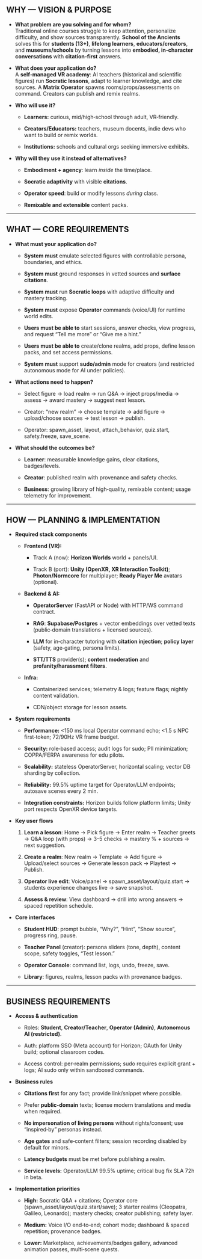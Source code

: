 ## WHY — VISION & PURPOSE

- **What problem are you solving and for whom?**\
  Traditional online courses struggle to keep attention, personalize difficulty, and show sources transparently. **School of the Ancients** solves this for **students (13+)**, **lifelong learners**, **educators/creators**, and **museums/schools** by turning lessons into **embodied, in‑character conversations** with **citation‑first** answers.

- **What does your application do?**\
  A **self‑managed VR academy**: AI teachers (historical and scientific figures) run **Socratic lessons**, adapt to learner knowledge, and cite sources. A **Matrix Operator** spawns rooms/props/assessments on command. Creators can publish and remix realms.

- **Who will use it?**

  - **Learners:** curious, mid/high‑school through adult, VR‑friendly.

  - **Creators/Educators:** teachers, museum docents, indie devs who want to build or remix worlds.

  - **Institutions:** schools and cultural orgs seeking immersive exhibits.

- **Why will they use it instead of alternatives?**

  - **Embodiment + agency**: learn *inside* the time/place.

  - **Socratic adaptivity** with visible **citations**.

  - **Operator speed**: build or modify lessons *during* class.

  - **Remixable and extensible** content packs.

---

## WHAT — CORE REQUIREMENTS

- **What must your application do?**

  - **System must** emulate selected figures with controllable persona, boundaries, and ethics.

  - **System must** ground responses in vetted sources and **surface citations**.

  - **System must** run **Socratic loops** with adaptive difficulty and mastery tracking.

  - **System must** expose **Operator** commands (voice/UI) for runtime world edits.

  - **Users must be able to** start sessions, answer checks, view progress, and request “Tell me more” or “Give me a hint.”

  - **Users must be able to** create/clone realms, add props, define lesson packs, and set access permissions.

  - **System must** support **sudo/admin** mode for creators (and restricted autonomous mode for AI under policies).

- **What actions need to happen?**

  - Select figure → load realm → run Q&A → inject props/media → assess → award mastery → suggest next lesson.

  - Creator: “new realm” → choose template → add figure → upload/choose sources → test lesson → publish.

  - Operator: spawn_asset, layout, attach_behavior, quiz.start, safety.freeze, save_scene.

- **What should the outcomes be?**

  - **Learner**: measurable knowledge gains, clear citations, badges/levels.

  - **Creator**: published realm with provenance and safety checks.

  - **Business**: growing library of high‑quality, remixable content; usage telemetry for improvement.

---

## HOW — PLANNING & IMPLEMENTATION

- **Required stack components**

  - **Frontend (VR):**

    - Track A (now): **Horizon Worlds** world + panels/UI.

    - Track B (port): **Unity (OpenXR, XR Interaction Toolkit)**; **Photon/Normcore** for multiplayer; **Ready Player Me** avatars (optional).

  - **Backend & AI:**

    - **OperatorServer** (FastAPI or Node) with HTTP/WS command contract.

    - **RAG**: **Supabase/Postgres** + vector embeddings over vetted texts (public‑domain translations + licensed sources).

    - **LLM** for in‑character tutoring with **citation injection**; **policy layer** (safety, age‑gating, persona limits).

    - **STT/TTS** provider(s); **content moderation** and **profanity/harassment filters**.

  - **Infra:**

    - Containerized services; telemetry & logs; feature flags; nightly content validation.

    - CDN/object storage for lesson assets.

- **System requirements**

  - **Performance:** &lt;150 ms local Operator command echo; &lt;1.5 s NPC first‑token; 72/90Hz VR frame budget.

  - **Security:** role‑based access; audit logs for sudo; PII minimization; COPPA/FERPA awareness for edu pilots.

  - **Scalability:** stateless OperatorServer, horizontal scaling; vector DB sharding by collection.

  - **Reliability:** 99.5% uptime target for Operator/LLM endpoints; autosave scenes every 2 min.

  - **Integration constraints:** Horizon builds follow platform limits; Unity port respects OpenXR device targets.

- **Key user flows**

  1. **Learn a lesson**: Home → Pick figure → Enter realm → Teacher greets → Q&A loop (with props) → 3–5 checks → mastery % + sources → next suggestion.

  2. **Create a realm**: New realm → Template → Add figure → Upload/select sources → Generate lesson pack → Playtest → Publish.

  3. **Operator live edit**: Voice/panel → spawn_asset/layout/quiz.start → students experience changes live → save snapshot.

  4. **Assess & review**: View dashboard → drill into wrong answers → spaced repetition schedule.

- **Core interfaces**

  - **Student HUD**: prompt bubble, “Why?”, “Hint”, “Show source”, progress ring, pause.

  - **Teacher Panel** (creator): persona sliders (tone, depth), content scope, safety toggles, “Test lesson.”

  - **Operator Console**: command list, logs, undo, freeze, save.

  - **Library**: figures, realms, lesson packs with provenance badges.

---

## BUSINESS REQUIREMENTS

- **Access & authentication**

  - Roles: **Student**, **Creator/Teacher**, **Operator (Admin)**, **Autonomous AI (restricted)**.

  - Auth: platform SSO (Meta account) for Horizon; OAuth for Unity build; optional classroom codes.

  - Access control: per‑realm permissions; sudo requires explicit grant + logs; AI sudo only within sandboxed commands.

- **Business rules**

  - **Citations first** for any fact; provide link/snippet where possible.

  - Prefer **public‑domain** texts; license modern translations and media when required.

  - **No impersonation of living persons** without rights/consent; use “inspired‑by” personas instead.

  - **Age gates** and safe‑content filters; session recording disabled by default for minors.

  - **Latency budgets** must be met before publishing a realm.

  - **Service levels:** Operator/LLM 99.5% uptime; critical bug fix SLA 72h in beta.

- **Implementation priorities**

  - **High:** Socratic Q&A + citations; Operator core (spawn_asset/layout/quiz.start/save); 3 starter realms (Cleopatra, Galileo, Leonardo); mastery checks; creator publishing; safety layer.

  - **Medium:** Voice I/O end‑to‑end; cohort mode; dashboard & spaced repetition; provenance badges.

  - **Lower:** Marketplace, achievements/badges gallery, advanced animation passes, multi‑scene quests.